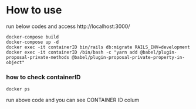 # How to use

run below codes and access http://localhost:3000/
```
docker-compose build
docker-compose up -d
docker exec -it containerID bin/rails db:migrate RAILS_ENV=development
docker exec -it containerID /bin/bash -c "yarn add @babel/plugin-proposal-private-methods @babel/plugin-proposal-private-property-in-object"
```

### how to check containerID
```
docker ps
```
run above code and you can see CONTAINER ID colum

